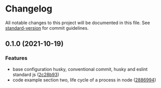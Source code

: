 # Changelog

All notable changes to this project will be documented in this file. See [standard-version](https://github.com/conventional-changelog/standard-version) for commit guidelines.

## 0.1.0 (2021-10-19)


### Features

* base configuration husky, conventional commit, husky and eslint standard js ([2c28b93](https://github.com/jousmo/node-js-fh/commit/2c28b9397db068791fd9ab63e9e8c782a81b844b))
* code example section two, life cycle of a process in node ([2886994](https://github.com/jousmo/node-js-fh/commit/2886994a78a3f4b6d79c75e7e2315481031756bf))
